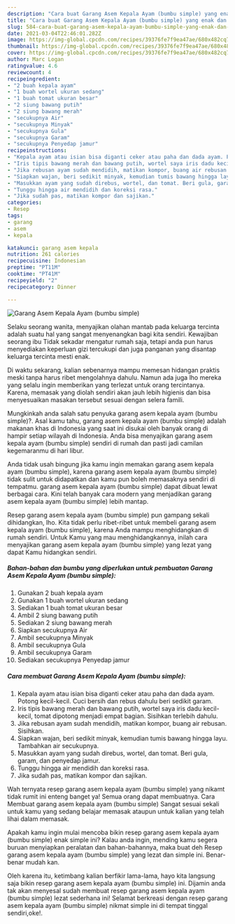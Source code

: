 ```yaml
---
description: "Cara buat Garang Asem Kepala Ayam (bumbu simple) yang enak dan Mudah Dibuat"
title: "Cara buat Garang Asem Kepala Ayam (bumbu simple) yang enak dan Mudah Dibuat"
slug: 584-cara-buat-garang-asem-kepala-ayam-bumbu-simple-yang-enak-dan-mudah-dibuat
date: 2021-03-04T22:46:01.282Z
image: https://img-global.cpcdn.com/recipes/39376fe7f9ea47ae/680x482cq70/garang-asem-kepala-ayam-bumbu-simple-foto-resep-utama.jpg
thumbnail: https://img-global.cpcdn.com/recipes/39376fe7f9ea47ae/680x482cq70/garang-asem-kepala-ayam-bumbu-simple-foto-resep-utama.jpg
cover: https://img-global.cpcdn.com/recipes/39376fe7f9ea47ae/680x482cq70/garang-asem-kepala-ayam-bumbu-simple-foto-resep-utama.jpg
author: Marc Logan
ratingvalue: 4.6
reviewcount: 4
recipeingredient:
- "2 buah kepala ayam"
- "1 buah wortel ukuran sedang"
- "1 buah tomat ukuran besar"
- "2 siung bawang putih"
- "2 siung bawang merah"
- "secukupnya Air"
- "secukupnya Minyak"
- "secukupnya Gula"
- "secukupnya Garam"
- "secukupnya Penyedap jamur"
recipeinstructions:
- "Kepala ayam atau isian bisa diganti ceker atau paha dan dada ayam. Potong kecil-kecil. Cuci bersih dan rebus dahulu beri sedikit garam."
- "Iris tipis bawang merah dan bawang putih, wortel saya iris dadu kecil-kecil, tomat dipotong menjadi empat bagian. Sisihkan terlebih dahulu."
- "Jika rebusan ayam sudah mendidih, matikan kompor, buang air rebusan. Sisihkan."
- "Siapkan wajan, beri sedikit minyak, kemudian tumis bawang hingga layu. Tambahkan air secukupnya."
- "Masukkan ayam yang sudah direbus, wortel, dan tomat. Beri gula, garam, dan penyedap jamur."
- "Tunggu hingga air mendidih dan koreksi rasa."
- "Jika sudah pas, matikan kompor dan sajikan."
categories:
- Resep
tags:
- garang
- asem
- kepala

katakunci: garang asem kepala 
nutrition: 261 calories
recipecuisine: Indonesian
preptime: "PT11M"
cooktime: "PT41M"
recipeyield: "2"
recipecategory: Dinner

---
```



![Garang Asem Kepala Ayam (bumbu simple)](https://img-global.cpcdn.com/recipes/39376fe7f9ea47ae/680x482cq70/garang-asem-kepala-ayam-bumbu-simple-foto-resep-utama.jpg)

Selaku seorang wanita, menyajikan olahan mantab pada keluarga tercinta adalah suatu hal yang sangat menyenangkan bagi kita sendiri. Kewajiban seorang ibu Tidak sekadar mengatur rumah saja, tetapi anda pun harus menyediakan keperluan gizi tercukupi dan juga panganan yang disantap keluarga tercinta mesti enak.

Di waktu  sekarang, kalian sebenarnya mampu memesan hidangan praktis meski tanpa harus ribet mengolahnya dahulu. Namun ada juga lho mereka yang selalu ingin memberikan yang terlezat untuk orang tercintanya. Karena, memasak yang diolah sendiri akan jauh lebih higienis dan bisa menyesuaikan masakan tersebut sesuai dengan selera famili. 



Mungkinkah anda salah satu penyuka garang asem kepala ayam (bumbu simple)?. Asal kamu tahu, garang asem kepala ayam (bumbu simple) adalah makanan khas di Indonesia yang saat ini disukai oleh banyak orang di hampir setiap wilayah di Indonesia. Anda bisa menyajikan garang asem kepala ayam (bumbu simple) sendiri di rumah dan pasti jadi camilan kegemaranmu di hari libur.

Anda tidak usah bingung jika kamu ingin memakan garang asem kepala ayam (bumbu simple), karena garang asem kepala ayam (bumbu simple) tidak sulit untuk didapatkan dan kamu pun boleh memasaknya sendiri di tempatmu. garang asem kepala ayam (bumbu simple) dapat dibuat lewat berbagai cara. Kini telah banyak cara modern yang menjadikan garang asem kepala ayam (bumbu simple) lebih mantap.

Resep garang asem kepala ayam (bumbu simple) pun gampang sekali dihidangkan, lho. Kita tidak perlu ribet-ribet untuk membeli garang asem kepala ayam (bumbu simple), karena Anda mampu menghidangkan di rumah sendiri. Untuk Kamu yang mau menghidangkannya, inilah cara menyajikan garang asem kepala ayam (bumbu simple) yang lezat yang dapat Kamu hidangkan sendiri.

<!--inarticleads1-->

##### Bahan-bahan dan bumbu yang diperlukan untuk pembuatan Garang Asem Kepala Ayam (bumbu simple):

1. Gunakan 2 buah kepala ayam
1. Gunakan 1 buah wortel ukuran sedang
1. Sediakan 1 buah tomat ukuran besar
1. Ambil 2 siung bawang putih
1. Sediakan 2 siung bawang merah
1. Siapkan secukupnya Air
1. Ambil secukupnya Minyak
1. Ambil secukupnya Gula
1. Ambil secukupnya Garam
1. Sediakan secukupnya Penyedap jamur




<!--inarticleads2-->

##### Cara membuat Garang Asem Kepala Ayam (bumbu simple):

1. Kepala ayam atau isian bisa diganti ceker atau paha dan dada ayam. Potong kecil-kecil. Cuci bersih dan rebus dahulu beri sedikit garam.
1. Iris tipis bawang merah dan bawang putih, wortel saya iris dadu kecil-kecil, tomat dipotong menjadi empat bagian. Sisihkan terlebih dahulu.
1. Jika rebusan ayam sudah mendidih, matikan kompor, buang air rebusan. Sisihkan.
1. Siapkan wajan, beri sedikit minyak, kemudian tumis bawang hingga layu. Tambahkan air secukupnya.
1. Masukkan ayam yang sudah direbus, wortel, dan tomat. Beri gula, garam, dan penyedap jamur.
1. Tunggu hingga air mendidih dan koreksi rasa.
1. Jika sudah pas, matikan kompor dan sajikan.




Wah ternyata resep garang asem kepala ayam (bumbu simple) yang nikamt tidak rumit ini enteng banget ya! Semua orang dapat membuatnya. Cara Membuat garang asem kepala ayam (bumbu simple) Sangat sesuai sekali untuk kamu yang sedang belajar memasak ataupun untuk kalian yang telah lihai dalam memasak.

Apakah kamu ingin mulai mencoba bikin resep garang asem kepala ayam (bumbu simple) enak simple ini? Kalau anda ingin, mending kamu segera buruan menyiapkan peralatan dan bahan-bahannya, maka buat deh Resep garang asem kepala ayam (bumbu simple) yang lezat dan simple ini. Benar-benar mudah kan. 

Oleh karena itu, ketimbang kalian berfikir lama-lama, hayo kita langsung saja bikin resep garang asem kepala ayam (bumbu simple) ini. Dijamin anda tak akan menyesal sudah membuat resep garang asem kepala ayam (bumbu simple) lezat sederhana ini! Selamat berkreasi dengan resep garang asem kepala ayam (bumbu simple) nikmat simple ini di tempat tinggal sendiri,oke!.

